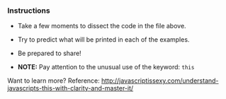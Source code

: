 ### Instructions

* Take a few moments to dissect the code in the file above.

* Try to predict what will be printed in each of the examples.

* Be prepared to share!

* **NOTE:** Pay attention to the unusual use of the keyword: `this`

Want to learn more?  Reference: http://javascriptissexy.com/understand-javascripts-this-with-clarity-and-master-it/

